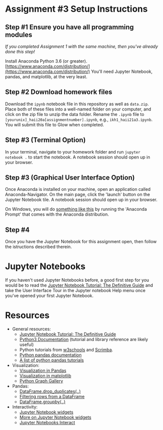 # Assignment #3 Setup Instructions

## Step #1 Ensure you have all programming modules
_If you completed Assignment 1 with the same machine, then you've already done this step!_

Install Anaconda Python 3.6 (or greater). [https://www.anaconda.com/distribution/](https://www.anaconda.com/distribution/) You'll need Jupyter Notebook, pandas, and matplotlib, at the very least.

## Step #2 Download homework files
Download the `ipynb` notebook file in this repository as well as `data.zip`. Place both of these files into a well-named folder on your computer, and click on the zip file to unzip the data folder. Rename the `.ipynb` file to `[yourunix]_haii20a[assignmentnumber].ipynb`, e.g., `ikh1_haii21a3.ipynb`. You will submit this file to Glow when completed.

## Step #3 (Terminal Option)
In your terminal, navigate to your homework folder and run `jupyter notebook .` to start the notebook. A notebook session should open up in your browser.

## Step #3 (Graphical User Interface Option)
Once Anaconda is installed on your machine, open an application called Anaconda-Navigator. On the main page, click the 'launch' button on the Jupyter Notebook tile. A notebook session should open up in your browser.

On Windows, you will do [something like this](https://pythonforundergradengineers.com/opening-a-jupyter-notebook-on-windows.html) by running the 'Anaconda Prompt' that comes with the Anaconda distribution.

## Step #4
Once you have the Jupyter Notebook for this assignment open, then follow the istructions described therein. 

# Jupyter Notebooks
If you haven't used Jupyter Notebooks before, a good first step for you would be to read the [Jupyter Notebook Tutorial: The Definitive Guide](https://www.datacamp.com/community/tutorials/tutorial-jupyter-notebook) and take the User Interface Tour in the Jupyter notebook Help menu once you've opened your first Jupyter Notebook.

# Resources
- General resources: 
    * [Jupyter Notebook Tutorial: The Definitive Guide](https://www.datacamp.com/community/tutorials/tutorial-jupyter-notebook)
    * [Python3 Documentation](https://docs.python.org/3/index.html) (tutorial and library reference are likely useful)
    * Python tutorials from [w3schools](https://www.w3schools.com/python/) and [Scrimba](https://scrimba.com/learn/python).
    * [Python pandas documentation](https://pandas.pydata.org/pandas-docs/stable/)
    * [A list of python pandas tutorials](https://pandas.pydata.org/pandas-docs/stable/getting_started/tutorials.html)
- Visualization:
    * [Visualization in Pandas](https://pandas.pydata.org/pandas-docs/stable/user_guide/visualization.html)
    * [Visualization in matplotlib](https://matplotlib.org/gallery/index.html)
    * [Python Graph Gallery](https://www.python-graph-gallery.com/) 
- Pandas:
    * [DataFrame.drop_duplicates(..)](https://www.geeksforgeeks.org/python-pandas-dataframe-drop_duplicates/)
    * [Filtering rows from a DataFrame](https://www.geeksforgeeks.org/drop-rows-from-the-dataframe-based-on-certain-condition-applied-on-a-column/)
    * [DataFrame.groupby(..)](https://www.geeksforgeeks.org/pandas-groupby/)
- Interactivity:
    * [Jupyter Notebook widgets](https://ipywidgets.readthedocs.io/en/latest/examples/Widget%20List.html)
    * [More on Jupyter Notebook widgets](https://towardsdatascience.com/interactive-controls-for-jupyter-notebooks-f5c94829aee6)
    * [Jupyter Notebooks Interact](https://ipywidgets.readthedocs.io/en/latest/examples/Using%20Interact.html)
